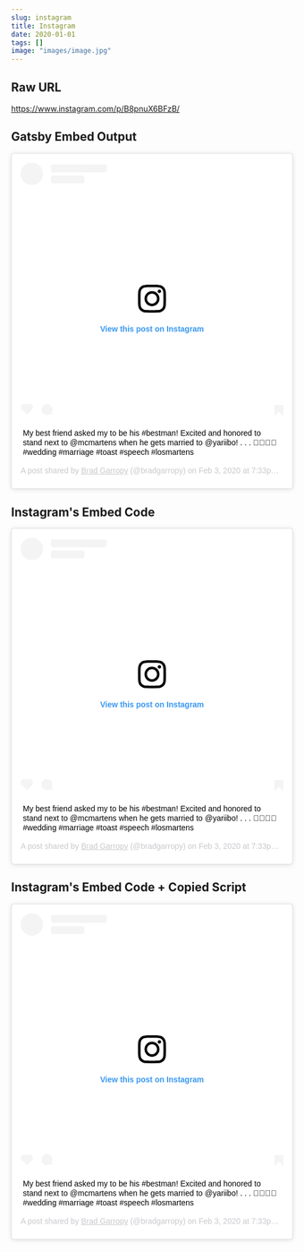 ```yaml
---
slug: instagram
title: Instagram
date: 2020-01-01
tags: []
image: "images/image.jpg"
---
```


## Raw URL

https://www.instagram.com/p/B8pnuX6BFzB/

## Gatsby Embed Output

<blockquote class="instagram-media" data-instgrm-captioned
    data-instgrm-permalink="https://www.instagram.com/p/B8IUkSklI_3/?utm_source=ig_embed&amp;utm_campaign=loading"
    data-instgrm-version="12"
    style=" background:#FFF; border:0; border-radius:3px; box-shadow:0 0 1px 0 rgba(0,0,0,0.5),0 1px 10px 0 rgba(0,0,0,0.15); margin: 1px; max-width:658px; min-width:326px; padding:0; width:99.375%; width:-webkit-calc(100% - 2px); width:calc(100% - 2px);">
    <div style="padding:16px;"> <a
            href="https://www.instagram.com/p/B8IUkSklI_3/?utm_source=ig_embed&amp;utm_campaign=loading"
            style=" background:#FFFFFF; line-height:0; padding:0 0; text-align:center; text-decoration:none; width:100%;"
            target="_blank">
            <div style=" display: flex; flex-direction: row; align-items: center;">
                <div
                    style="background-color: #F4F4F4; border-radius: 50%; flex-grow: 0; height: 40px; margin-right: 14px; width: 40px;">
                </div>
                <div style="display: flex; flex-direction: column; flex-grow: 1; justify-content: center;">
                    <div
                        style=" background-color: #F4F4F4; border-radius: 4px; flex-grow: 0; height: 14px; margin-bottom: 6px; width: 100px;">
                    </div>
                    <div
                        style=" background-color: #F4F4F4; border-radius: 4px; flex-grow: 0; height: 14px; width: 60px;">
                    </div>
                </div>
            </div>
            <div style="padding: 19% 0;"></div>
            <div style="display:block; height:50px; margin:0 auto 12px; width:50px;"><svg width="50px" height="50px"
                    viewBox="0 0 60 60" version="1.1" xmlns="https://www.w3.org/2000/svg"
                    xmlns:xlink="https://www.w3.org/1999/xlink">
                    <g stroke="none" stroke-width="1" fill="none" fill-rule="evenodd">
                        <g transform="translate(-511.000000, -20.000000)" fill="#000000">
                            <g>
                                <path
                                    d="M556.869,30.41 C554.814,30.41 553.148,32.076 553.148,34.131 C553.148,36.186 554.814,37.852 556.869,37.852 C558.924,37.852 560.59,36.186 560.59,34.131 C560.59,32.076 558.924,30.41 556.869,30.41 M541,60.657 C535.114,60.657 530.342,55.887 530.342,50 C530.342,44.114 535.114,39.342 541,39.342 C546.887,39.342 551.658,44.114 551.658,50 C551.658,55.887 546.887,60.657 541,60.657 M541,33.886 C532.1,33.886 524.886,41.1 524.886,50 C524.886,58.899 532.1,66.113 541,66.113 C549.9,66.113 557.115,58.899 557.115,50 C557.115,41.1 549.9,33.886 541,33.886 M565.378,62.101 C565.244,65.022 564.756,66.606 564.346,67.663 C563.803,69.06 563.154,70.057 562.106,71.106 C561.058,72.155 560.06,72.803 558.662,73.347 C557.607,73.757 556.021,74.244 553.102,74.378 C549.944,74.521 548.997,74.552 541,74.552 C533.003,74.552 532.056,74.521 528.898,74.378 C525.979,74.244 524.393,73.757 523.338,73.347 C521.94,72.803 520.942,72.155 519.894,71.106 C518.846,70.057 518.197,69.06 517.654,67.663 C517.244,66.606 516.755,65.022 516.623,62.101 C516.479,58.943 516.448,57.996 516.448,50 C516.448,42.003 516.479,41.056 516.623,37.899 C516.755,34.978 517.244,33.391 517.654,32.338 C518.197,30.938 518.846,29.942 519.894,28.894 C520.942,27.846 521.94,27.196 523.338,26.654 C524.393,26.244 525.979,25.756 528.898,25.623 C532.057,25.479 533.004,25.448 541,25.448 C548.997,25.448 549.943,25.479 553.102,25.623 C556.021,25.756 557.607,26.244 558.662,26.654 C560.06,27.196 561.058,27.846 562.106,28.894 C563.154,29.942 563.803,30.938 564.346,32.338 C564.756,33.391 565.244,34.978 565.378,37.899 C565.522,41.056 565.552,42.003 565.552,50 C565.552,57.996 565.522,58.943 565.378,62.101 M570.82,37.631 C570.674,34.438 570.167,32.258 569.425,30.349 C568.659,28.377 567.633,26.702 565.965,25.035 C564.297,23.368 562.623,22.342 560.652,21.575 C558.743,20.834 556.562,20.326 553.369,20.18 C550.169,20.033 549.148,20 541,20 C532.853,20 531.831,20.033 528.631,20.18 C525.438,20.326 523.257,20.834 521.349,21.575 C519.376,22.342 517.703,23.368 516.035,25.035 C514.368,26.702 513.342,28.377 512.574,30.349 C511.834,32.258 511.326,34.438 511.181,37.631 C511.035,40.831 511,41.851 511,50 C511,58.147 511.035,59.17 511.181,62.369 C511.326,65.562 511.834,67.743 512.574,69.651 C513.342,71.625 514.368,73.296 516.035,74.965 C517.703,76.634 519.376,77.658 521.349,78.425 C523.257,79.167 525.438,79.673 528.631,79.82 C531.831,79.965 532.853,80.001 541,80.001 C549.148,80.001 550.169,79.965 553.369,79.82 C556.562,79.673 558.743,79.167 560.652,78.425 C562.623,77.658 564.297,76.634 565.965,74.965 C567.633,73.296 568.659,71.625 569.425,69.651 C570.167,67.743 570.674,65.562 570.82,62.369 C570.966,59.17 571,58.147 571,50 C571,41.851 570.966,40.831 570.82,37.631">
                                </path>
                            </g>
                        </g>
                    </g>
                </svg></div>
            <div style="padding-top: 8px;">
                <div
                    style=" color:#3897f0; font-family:Arial,sans-serif; font-size:14px; font-style:normal; font-weight:550; line-height:18px;">
                    View this post on Instagram</div>
            </div>
            <div style="padding: 12.5% 0;"></div>
            <div style="display: flex; flex-direction: row; margin-bottom: 14px; align-items: center;">
                <div>
                    <div
                        style="background-color: #F4F4F4; border-radius: 50%; height: 12.5px; width: 12.5px; transform: translateX(0px) translateY(7px);">
                    </div>
                    <div
                        style="background-color: #F4F4F4; height: 12.5px; transform: rotate(-45deg) translateX(3px) translateY(1px); width: 12.5px; flex-grow: 0; margin-right: 14px; margin-left: 2px;">
                    </div>
                    <div
                        style="background-color: #F4F4F4; border-radius: 50%; height: 12.5px; width: 12.5px; transform: translateX(9px) translateY(-18px);">
                    </div>
                </div>
                <div style="margin-left: 8px;">
                    <div
                        style=" background-color: #F4F4F4; border-radius: 50%; flex-grow: 0; height: 20px; width: 20px;">
                    </div>
                    <div
                        style=" width: 0; height: 0; border-top: 2px solid transparent; border-left: 6px solid #f4f4f4; border-bottom: 2px solid transparent; transform: translateX(16px) translateY(-4px) rotate(30deg)">
                    </div>
                </div>
                <div style="margin-left: auto;">
                    <div
                        style=" width: 0px; border-top: 8px solid #F4F4F4; border-right: 8px solid transparent; transform: translateY(16px);">
                    </div>
                    <div
                        style=" background-color: #F4F4F4; flex-grow: 0; height: 12px; width: 16px; transform: translateY(-4px);">
                    </div>
                    <div
                        style=" width: 0; height: 0; border-top: 8px solid #F4F4F4; border-left: 8px solid transparent; transform: translateY(-4px) translateX(8px);">
                    </div>
                </div>
            </div>
        </a>
        <p style=" margin:8px 0 0 0; padding:0 4px;"> <a
                href="https://www.instagram.com/p/B8IUkSklI_3/?utm_source=ig_embed&amp;utm_campaign=loading"
                style=" color:#000; font-family:Arial,sans-serif; font-size:14px; font-style:normal; font-weight:normal; line-height:17px; text-decoration:none; word-wrap:break-word;"
                target="_blank">My best friend asked my to be his #bestman! Excited and honored to stand next to
                @mcmartens when he gets married to @yariibo! . . . 🤵🏼💍🥂 #wedding #marriage #toast #speech
                #losmartens</a></p>
        <p
            style=" color:#c9c8cd; font-family:Arial,sans-serif; font-size:14px; line-height:17px; margin-bottom:0; margin-top:8px; overflow:hidden; padding:8px 0 7px; text-align:center; text-overflow:ellipsis; white-space:nowrap;">
            A post shared by <a
                href="https://www.instagram.com/bradgarropy/?utm_source=ig_embed&amp;utm_campaign=loading"
                style=" color:#c9c8cd; font-family:Arial,sans-serif; font-size:14px; font-style:normal; font-weight:normal; line-height:17px;"
                target="_blank"> Brad Garropy</a> (@bradgarropy) on <time
                style=" font-family:Arial,sans-serif; font-size:14px; line-height:17px;"
                datetime="2020-02-04T03:33:32+00:00">Feb 3, 2020 at 7:33pm PST</time></p>
    </div>
</blockquote>

## Instagram's Embed Code

<blockquote class="instagram-media" data-instgrm-captioned data-instgrm-permalink="https://www.instagram.com/p/B8IUkSklI_3/?utm_source=ig_embed&amp;utm_campaign=loading" data-instgrm-version="12" style=" background:#FFF; border:0; border-radius:3px; box-shadow:0 0 1px 0 rgba(0,0,0,0.5),0 1px 10px 0 rgba(0,0,0,0.15); margin: 1px; max-width:540px; min-width:326px; padding:0; width:99.375%; width:-webkit-calc(100% - 2px); width:calc(100% - 2px);"><div style="padding:16px;"> <a href="https://www.instagram.com/p/B8IUkSklI_3/?utm_source=ig_embed&amp;utm_campaign=loading" style=" background:#FFFFFF; line-height:0; padding:0 0; text-align:center; text-decoration:none; width:100%;" target="_blank"> <div style=" display: flex; flex-direction: row; align-items: center;"> <div style="background-color: #F4F4F4; border-radius: 50%; flex-grow: 0; height: 40px; margin-right: 14px; width: 40px;"></div> <div style="display: flex; flex-direction: column; flex-grow: 1; justify-content: center;"> <div style=" background-color: #F4F4F4; border-radius: 4px; flex-grow: 0; height: 14px; margin-bottom: 6px; width: 100px;"></div> <div style=" background-color: #F4F4F4; border-radius: 4px; flex-grow: 0; height: 14px; width: 60px;"></div></div></div><div style="padding: 19% 0;"></div> <div style="display:block; height:50px; margin:0 auto 12px; width:50px;"><svg width="50px" height="50px" viewBox="0 0 60 60" version="1.1" xmlns="https://www.w3.org/2000/svg" xmlns:xlink="https://www.w3.org/1999/xlink"><g stroke="none" stroke-width="1" fill="none" fill-rule="evenodd"><g transform="translate(-511.000000, -20.000000)" fill="#000000"><g><path d="M556.869,30.41 C554.814,30.41 553.148,32.076 553.148,34.131 C553.148,36.186 554.814,37.852 556.869,37.852 C558.924,37.852 560.59,36.186 560.59,34.131 C560.59,32.076 558.924,30.41 556.869,30.41 M541,60.657 C535.114,60.657 530.342,55.887 530.342,50 C530.342,44.114 535.114,39.342 541,39.342 C546.887,39.342 551.658,44.114 551.658,50 C551.658,55.887 546.887,60.657 541,60.657 M541,33.886 C532.1,33.886 524.886,41.1 524.886,50 C524.886,58.899 532.1,66.113 541,66.113 C549.9,66.113 557.115,58.899 557.115,50 C557.115,41.1 549.9,33.886 541,33.886 M565.378,62.101 C565.244,65.022 564.756,66.606 564.346,67.663 C563.803,69.06 563.154,70.057 562.106,71.106 C561.058,72.155 560.06,72.803 558.662,73.347 C557.607,73.757 556.021,74.244 553.102,74.378 C549.944,74.521 548.997,74.552 541,74.552 C533.003,74.552 532.056,74.521 528.898,74.378 C525.979,74.244 524.393,73.757 523.338,73.347 C521.94,72.803 520.942,72.155 519.894,71.106 C518.846,70.057 518.197,69.06 517.654,67.663 C517.244,66.606 516.755,65.022 516.623,62.101 C516.479,58.943 516.448,57.996 516.448,50 C516.448,42.003 516.479,41.056 516.623,37.899 C516.755,34.978 517.244,33.391 517.654,32.338 C518.197,30.938 518.846,29.942 519.894,28.894 C520.942,27.846 521.94,27.196 523.338,26.654 C524.393,26.244 525.979,25.756 528.898,25.623 C532.057,25.479 533.004,25.448 541,25.448 C548.997,25.448 549.943,25.479 553.102,25.623 C556.021,25.756 557.607,26.244 558.662,26.654 C560.06,27.196 561.058,27.846 562.106,28.894 C563.154,29.942 563.803,30.938 564.346,32.338 C564.756,33.391 565.244,34.978 565.378,37.899 C565.522,41.056 565.552,42.003 565.552,50 C565.552,57.996 565.522,58.943 565.378,62.101 M570.82,37.631 C570.674,34.438 570.167,32.258 569.425,30.349 C568.659,28.377 567.633,26.702 565.965,25.035 C564.297,23.368 562.623,22.342 560.652,21.575 C558.743,20.834 556.562,20.326 553.369,20.18 C550.169,20.033 549.148,20 541,20 C532.853,20 531.831,20.033 528.631,20.18 C525.438,20.326 523.257,20.834 521.349,21.575 C519.376,22.342 517.703,23.368 516.035,25.035 C514.368,26.702 513.342,28.377 512.574,30.349 C511.834,32.258 511.326,34.438 511.181,37.631 C511.035,40.831 511,41.851 511,50 C511,58.147 511.035,59.17 511.181,62.369 C511.326,65.562 511.834,67.743 512.574,69.651 C513.342,71.625 514.368,73.296 516.035,74.965 C517.703,76.634 519.376,77.658 521.349,78.425 C523.257,79.167 525.438,79.673 528.631,79.82 C531.831,79.965 532.853,80.001 541,80.001 C549.148,80.001 550.169,79.965 553.369,79.82 C556.562,79.673 558.743,79.167 560.652,78.425 C562.623,77.658 564.297,76.634 565.965,74.965 C567.633,73.296 568.659,71.625 569.425,69.651 C570.167,67.743 570.674,65.562 570.82,62.369 C570.966,59.17 571,58.147 571,50 C571,41.851 570.966,40.831 570.82,37.631"></path></g></g></g></svg></div><div style="padding-top: 8px;"> <div style=" color:#3897f0; font-family:Arial,sans-serif; font-size:14px; font-style:normal; font-weight:550; line-height:18px;"> View this post on Instagram</div></div><div style="padding: 12.5% 0;"></div> <div style="display: flex; flex-direction: row; margin-bottom: 14px; align-items: center;"><div> <div style="background-color: #F4F4F4; border-radius: 50%; height: 12.5px; width: 12.5px; transform: translateX(0px) translateY(7px);"></div> <div style="background-color: #F4F4F4; height: 12.5px; transform: rotate(-45deg) translateX(3px) translateY(1px); width: 12.5px; flex-grow: 0; margin-right: 14px; margin-left: 2px;"></div> <div style="background-color: #F4F4F4; border-radius: 50%; height: 12.5px; width: 12.5px; transform: translateX(9px) translateY(-18px);"></div></div><div style="margin-left: 8px;"> <div style=" background-color: #F4F4F4; border-radius: 50%; flex-grow: 0; height: 20px; width: 20px;"></div> <div style=" width: 0; height: 0; border-top: 2px solid transparent; border-left: 6px solid #f4f4f4; border-bottom: 2px solid transparent; transform: translateX(16px) translateY(-4px) rotate(30deg)"></div></div><div style="margin-left: auto;"> <div style=" width: 0px; border-top: 8px solid #F4F4F4; border-right: 8px solid transparent; transform: translateY(16px);"></div> <div style=" background-color: #F4F4F4; flex-grow: 0; height: 12px; width: 16px; transform: translateY(-4px);"></div> <div style=" width: 0; height: 0; border-top: 8px solid #F4F4F4; border-left: 8px solid transparent; transform: translateY(-4px) translateX(8px);"></div></div></div></a> <p style=" margin:8px 0 0 0; padding:0 4px;"> <a href="https://www.instagram.com/p/B8IUkSklI_3/?utm_source=ig_embed&amp;utm_campaign=loading" style=" color:#000; font-family:Arial,sans-serif; font-size:14px; font-style:normal; font-weight:normal; line-height:17px; text-decoration:none; word-wrap:break-word;" target="_blank">My best friend asked my to be his #bestman! Excited and honored to stand next to @mcmartens when he gets married to @yariibo! . . . 🤵🏼💍🥂 #wedding #marriage #toast #speech #losmartens</a></p> <p style=" color:#c9c8cd; font-family:Arial,sans-serif; font-size:14px; line-height:17px; margin-bottom:0; margin-top:8px; overflow:hidden; padding:8px 0 7px; text-align:center; text-overflow:ellipsis; white-space:nowrap;">A post shared by <a href="https://www.instagram.com/bradgarropy/?utm_source=ig_embed&amp;utm_campaign=loading" style=" color:#c9c8cd; font-family:Arial,sans-serif; font-size:14px; font-style:normal; font-weight:normal; line-height:17px;" target="_blank"> Brad Garropy</a> (@bradgarropy) on <time style=" font-family:Arial,sans-serif; font-size:14px; line-height:17px;" datetime="2020-02-04T03:33:32+00:00">Feb 3, 2020 at 7:33pm PST</time></p></div></blockquote> <script async src="//www.instagram.com/embed.js"></script>

## Instagram's Embed Code + Copied Script

<blockquote class="instagram-media" data-instgrm-captioned data-instgrm-permalink="https://www.instagram.com/p/B8IUkSklI_3/?utm_source=ig_embed&amp;utm_campaign=loading" data-instgrm-version="12" style=" background:#FFF; border:0; border-radius:3px; box-shadow:0 0 1px 0 rgba(0,0,0,0.5),0 1px 10px 0 rgba(0,0,0,0.15); margin: 1px; max-width:540px; min-width:326px; padding:0; width:99.375%; width:-webkit-calc(100% - 2px); width:calc(100% - 2px);"><div style="padding:16px;"> <a href="https://www.instagram.com/p/B8IUkSklI_3/?utm_source=ig_embed&amp;utm_campaign=loading" style=" background:#FFFFFF; line-height:0; padding:0 0; text-align:center; text-decoration:none; width:100%;" target="_blank"> <div style=" display: flex; flex-direction: row; align-items: center;"> <div style="background-color: #F4F4F4; border-radius: 50%; flex-grow: 0; height: 40px; margin-right: 14px; width: 40px;"></div> <div style="display: flex; flex-direction: column; flex-grow: 1; justify-content: center;"> <div style=" background-color: #F4F4F4; border-radius: 4px; flex-grow: 0; height: 14px; margin-bottom: 6px; width: 100px;"></div> <div style=" background-color: #F4F4F4; border-radius: 4px; flex-grow: 0; height: 14px; width: 60px;"></div></div></div><div style="padding: 19% 0;"></div> <div style="display:block; height:50px; margin:0 auto 12px; width:50px;"><svg width="50px" height="50px" viewBox="0 0 60 60" version="1.1" xmlns="https://www.w3.org/2000/svg" xmlns:xlink="https://www.w3.org/1999/xlink"><g stroke="none" stroke-width="1" fill="none" fill-rule="evenodd"><g transform="translate(-511.000000, -20.000000)" fill="#000000"><g><path d="M556.869,30.41 C554.814,30.41 553.148,32.076 553.148,34.131 C553.148,36.186 554.814,37.852 556.869,37.852 C558.924,37.852 560.59,36.186 560.59,34.131 C560.59,32.076 558.924,30.41 556.869,30.41 M541,60.657 C535.114,60.657 530.342,55.887 530.342,50 C530.342,44.114 535.114,39.342 541,39.342 C546.887,39.342 551.658,44.114 551.658,50 C551.658,55.887 546.887,60.657 541,60.657 M541,33.886 C532.1,33.886 524.886,41.1 524.886,50 C524.886,58.899 532.1,66.113 541,66.113 C549.9,66.113 557.115,58.899 557.115,50 C557.115,41.1 549.9,33.886 541,33.886 M565.378,62.101 C565.244,65.022 564.756,66.606 564.346,67.663 C563.803,69.06 563.154,70.057 562.106,71.106 C561.058,72.155 560.06,72.803 558.662,73.347 C557.607,73.757 556.021,74.244 553.102,74.378 C549.944,74.521 548.997,74.552 541,74.552 C533.003,74.552 532.056,74.521 528.898,74.378 C525.979,74.244 524.393,73.757 523.338,73.347 C521.94,72.803 520.942,72.155 519.894,71.106 C518.846,70.057 518.197,69.06 517.654,67.663 C517.244,66.606 516.755,65.022 516.623,62.101 C516.479,58.943 516.448,57.996 516.448,50 C516.448,42.003 516.479,41.056 516.623,37.899 C516.755,34.978 517.244,33.391 517.654,32.338 C518.197,30.938 518.846,29.942 519.894,28.894 C520.942,27.846 521.94,27.196 523.338,26.654 C524.393,26.244 525.979,25.756 528.898,25.623 C532.057,25.479 533.004,25.448 541,25.448 C548.997,25.448 549.943,25.479 553.102,25.623 C556.021,25.756 557.607,26.244 558.662,26.654 C560.06,27.196 561.058,27.846 562.106,28.894 C563.154,29.942 563.803,30.938 564.346,32.338 C564.756,33.391 565.244,34.978 565.378,37.899 C565.522,41.056 565.552,42.003 565.552,50 C565.552,57.996 565.522,58.943 565.378,62.101 M570.82,37.631 C570.674,34.438 570.167,32.258 569.425,30.349 C568.659,28.377 567.633,26.702 565.965,25.035 C564.297,23.368 562.623,22.342 560.652,21.575 C558.743,20.834 556.562,20.326 553.369,20.18 C550.169,20.033 549.148,20 541,20 C532.853,20 531.831,20.033 528.631,20.18 C525.438,20.326 523.257,20.834 521.349,21.575 C519.376,22.342 517.703,23.368 516.035,25.035 C514.368,26.702 513.342,28.377 512.574,30.349 C511.834,32.258 511.326,34.438 511.181,37.631 C511.035,40.831 511,41.851 511,50 C511,58.147 511.035,59.17 511.181,62.369 C511.326,65.562 511.834,67.743 512.574,69.651 C513.342,71.625 514.368,73.296 516.035,74.965 C517.703,76.634 519.376,77.658 521.349,78.425 C523.257,79.167 525.438,79.673 528.631,79.82 C531.831,79.965 532.853,80.001 541,80.001 C549.148,80.001 550.169,79.965 553.369,79.82 C556.562,79.673 558.743,79.167 560.652,78.425 C562.623,77.658 564.297,76.634 565.965,74.965 C567.633,73.296 568.659,71.625 569.425,69.651 C570.167,67.743 570.674,65.562 570.82,62.369 C570.966,59.17 571,58.147 571,50 C571,41.851 570.966,40.831 570.82,37.631"></path></g></g></g></svg></div><div style="padding-top: 8px;"> <div style=" color:#3897f0; font-family:Arial,sans-serif; font-size:14px; font-style:normal; font-weight:550; line-height:18px;"> View this post on Instagram</div></div><div style="padding: 12.5% 0;"></div> <div style="display: flex; flex-direction: row; margin-bottom: 14px; align-items: center;"><div> <div style="background-color: #F4F4F4; border-radius: 50%; height: 12.5px; width: 12.5px; transform: translateX(0px) translateY(7px);"></div> <div style="background-color: #F4F4F4; height: 12.5px; transform: rotate(-45deg) translateX(3px) translateY(1px); width: 12.5px; flex-grow: 0; margin-right: 14px; margin-left: 2px;"></div> <div style="background-color: #F4F4F4; border-radius: 50%; height: 12.5px; width: 12.5px; transform: translateX(9px) translateY(-18px);"></div></div><div style="margin-left: 8px;"> <div style=" background-color: #F4F4F4; border-radius: 50%; flex-grow: 0; height: 20px; width: 20px;"></div> <div style=" width: 0; height: 0; border-top: 2px solid transparent; border-left: 6px solid #f4f4f4; border-bottom: 2px solid transparent; transform: translateX(16px) translateY(-4px) rotate(30deg)"></div></div><div style="margin-left: auto;"> <div style=" width: 0px; border-top: 8px solid #F4F4F4; border-right: 8px solid transparent; transform: translateY(16px);"></div> <div style=" background-color: #F4F4F4; flex-grow: 0; height: 12px; width: 16px; transform: translateY(-4px);"></div> <div style=" width: 0; height: 0; border-top: 8px solid #F4F4F4; border-left: 8px solid transparent; transform: translateY(-4px) translateX(8px);"></div></div></div></a> <p style=" margin:8px 0 0 0; padding:0 4px;"> <a href="https://www.instagram.com/p/B8IUkSklI_3/?utm_source=ig_embed&amp;utm_campaign=loading" style=" color:#000; font-family:Arial,sans-serif; font-size:14px; font-style:normal; font-weight:normal; line-height:17px; text-decoration:none; word-wrap:break-word;" target="_blank">My best friend asked my to be his #bestman! Excited and honored to stand next to @mcmartens when he gets married to @yariibo! . . . 🤵🏼💍🥂 #wedding #marriage #toast #speech #losmartens</a></p> <p style=" color:#c9c8cd; font-family:Arial,sans-serif; font-size:14px; line-height:17px; margin-bottom:0; margin-top:8px; overflow:hidden; padding:8px 0 7px; text-align:center; text-overflow:ellipsis; white-space:nowrap;">A post shared by <a href="https://www.instagram.com/bradgarropy/?utm_source=ig_embed&amp;utm_campaign=loading" style=" color:#c9c8cd; font-family:Arial,sans-serif; font-size:14px; font-style:normal; font-weight:normal; line-height:17px;" target="_blank"> Brad Garropy</a> (@bradgarropy) on <time style=" font-family:Arial,sans-serif; font-size:14px; line-height:17px;" datetime="2020-02-04T03:33:32+00:00">Feb 3, 2020 at 7:33pm PST</time></p></div></blockquote> <script>(function(){
var global=this;
var __BUNDLE_START_TIME__=this.nativePerformanceNow?nativePerformanceNow():Date.now(),__DEV__=false,process=this.process||{};process.env=process.env||{};process.env.NODE_ENV=process.env.NODE_ENV||"production";!(function(t){"use strict";function e(){return s=Object.create(null)}function r(t){const e=t,r=s[e];return r&&r.isInitialized?r.publicModule.exports:i(e,r)}function n(t){const e=t;if(s[e]&&s[e].importedDefault!==f)return s[e].importedDefault;const n=r(e),o=n&&n.__esModule?n.default:n;return s[e].importedDefault=o}function o(t){const e=t;if(s[e]&&s[e].importedAll!==f)return s[e].importedAll;const n=r(e);let o;if(n&&n.__esModule)o=n;else{if(o={},n)for(const t in n)a.call(n,t)&&(o[t]=n[t]);o.default=n}return s[e].importedAll=o}function i(e,r){if(!p&&t.ErrorUtils){p=!0;let n;try{n=c(e,r)}catch(e){t.ErrorUtils.reportFatalError(e)}return p=!1,n}return c(e,r)}function l(t){return{segmentId:t>>>h,localId:t&m}}function c(e,i){if(!i&&I.length>0){const t=l(e),r=t.segmentId,n=t.localId,o=I[r];null!=o&&(o(n),i=s[e])}const c=t.nativeRequire;if(!i&&c){const t=l(e),r=t.segmentId;c(t.localId,r),i=s[e]}if(!i)throw u(e);if(i.hasError)throw d(e,i.error);i.isInitialized=!0;const f=i,a=f.factory,p=f.dependencyMap;try{const l=i.publicModule;if(l.id=e,g.length>0)for(let t=0;t<g.length;++t)g[t].cb(e,l);return a(t,r,n,o,l,l.exports,p),i.factory=void 0,i.dependencyMap=void 0,l.exports}catch(t){throw i.hasError=!0,i.error=t,i.isInitialized=!1,i.publicModule.exports=void 0,t}}function u(t){let e='Requiring unknown module "'+t+'".';return Error(e)}function d(t,e){const r=t;return Error('Requiring module "'+r+'", which threw an exception: '+e)}t.__r=r,t.__d=function(t,e,r){null==s[e]&&(s[e]={dependencyMap:r,factory:t,hasError:!1,importedAll:f,importedDefault:f,isInitialized:!1,publicModule:{exports:{}}})},t.__c=e,t.__registerSegment=function(t,e){I[t]=e};var s=e();const f={},a={}.hasOwnProperty;r.importDefault=n,r.importAll=o;let p=!1;const h=16,m=65535;r.unpackModuleId=l,r.packModuleId=function(t){return(t.segmentId<<h)+t.localId};const g=[];r.registerHook=function(t){const e={cb:t};return g.push(e),{release:()=>{for(let t=0;t<g.length;++t)if(g[t]===e){g.splice(t,1);break}}}};const I=[]})('undefined'!=typeof global?global:'undefined'!=typeof window?window:this);
__s={"js":{},"css":{}}
var __d=this.__d;
__d(function(g,r,i,a,m,e,d){"use strict";function t(t){return!isNaN(Number(t))}function n(t,n){t.className+=' '+n}function o(t,n){t.className=t.className.replace(n,'')}function s(t){const n=document.getElementsByTagName('iframe');let o;for(let s=n.length-1;s>=0;s--){const c=n[s];if(c.contentWindow===t.source){o=c;break}}return o}function c(t){const n=t.clientWidth,o=window.devicePixelRatio;return n&&o?parseInt(n*o,10):0}function l(t){const n=t.match(_);return n?n[1].replace(/^https?:\/\/(www.)?/,'https://www.')+'/':null}function u(t){if(t.hasAttribute(S))return t.getAttribute(S);const n=t.getElementsByTagName('a');for(let t=n.length-1;t>=0;t--){const o=l(n[t].href);if(o)return o}return null}function p(t){'performance'in window&&null!=window.performance&&'object'==typeof window.performance&&'function'==typeof window.performance.now&&t(window.performance.now())}function f(t){if('performance'in window&&null!=window.performance&&'object'==typeof window.performance&&'function'==typeof window.performance.getEntries){const n=window.performance.getEntries().filter(t=>t.name.match(G));n&&n.length&&'fetchStart'in n[0]&&'responseEnd'in n[0]&&t(n[0].fetchStart,n[0].responseEnd)}}function w(s,l){const u=W++,w=E+u,h={};s.id||(s.id=$+u);let y=l.replace(I,'$1/');if(y+='embed/',s.hasAttribute(A)&&(y+='captioned/'),y+='?cr=1',s.hasAttribute(M)){const n=parseInt(s.getAttribute(M),10);t(n)&&(y+='&v='+n)}const N=c(s);N&&(y+='&wp='+N.toString()),y+='&rd='+encodeURIComponent(window.location.origin);const C=window.location.pathname;if(C){const t=C+(window.location.search||'');y+='&rp='+encodeURIComponent(t.substring(0,200))}y=y.replace(j,k),h.ci=u,p(function(t){h.os=t}),f(function(t,n){h.ls=t,h.le=n});const U=encodeURIComponent(JSON.stringify(h)),B=document.createElement('iframe');B.className=s.className,B.id=w,B.src=y+'#'+U,B.setAttribute('allowTransparency','true'),B.setAttribute('allowfullscreen','true');const S=s.style.position;S&&B.setAttribute(v,S),B.setAttribute('frameBorder','0'),B.setAttribute('height','0'),B.setAttribute(L,s.id),B.setAttribute('scrolling','no'),B.setAttribute('style',s.style.cssText+';'+O),B.style.position='absolute',s.parentNode.insertBefore(B,s),n(s,T),o(s,R),P[w]=!0,p(function(t){K[w]={frameLoading:t}}),setTimeout(function(){b(w)},x)}function b(t){Object.prototype.hasOwnProperty.call(P,t)&&(delete P[t],y())}function h(t){if(!B.test(t.origin))return;const o=s(t);if(!o)return;const c=o.id;let l;try{l=JSON.parse(t.data)}catch(t){}if('object'!=typeof l||'string'!=typeof l.type||'object'!=typeof l.details)return;const{details:u,type:f}=l;let w=null;switch(f){case i(d[0]).MOUNTED:{const t=document.getElementById(o.getAttribute(L));if(t||i(d[1])(0),w=t.clientHeight,o.style.position=o.hasAttribute(v)?o.getAttribute(v):'','object'==typeof u.styles&&u.styles.length)try{for(let t=0;t<u.styles.length;t++){const n=u.styles[t][0],s=u.styles[t][1];o.style[n]=s}}catch(t){}n(o,U),t.parentNode&&t.parentNode.removeChild(t),b(c),p(function(t){K[c]&&(K[c].contentLoaded=t,window.__igEmbedLoaded&&window.__igEmbedLoaded({frameId:c,stats:K[c]}))});break}case i(d[0]).LOADING:p(function(t){K[c]&&(K[c].contentLoading=t)});break;case i(d[0]).MEASURE:{const t=u.height;D[c]!==t&&(w=t);break}case i(d[0]).UNMOUNTING:delete D[c]}null!==w&&(o.height=D[c]=w)}function y(){const t=document.getElementsByClassName(R);for(let n=0;n<t.length;n++){if(Object.keys(P).length>=C)break;const o=t[n];if('BLOCKQUOTE'===o.tagName){const t=u(o);t&&w(o,t)}}}function N(){if(!J){if(H)return;H=!0}i(d[2])(()=>{y(),J||(i(d[3]).add(window,'message',h.bind(this)),J=!0)})}const A='data-instgrm-captioned',E='instagram-embed-',x=1e4,O="\n  background-color: white;\n  border-radius: 3px;\n  border: 1px solid #dbdbdb;\n  box-shadow: none;\n  display: block;\n  margin: 0;\n  min-width: 326px;\n  padding: 0;\n",j=/^https?:\/\//,k='https://',I=/^(.*?)\/?(\?.*|#|$)/,C=3,R='instagram-media',T="instagram-media-registered",U="instagram-media-rendered",B=new RegExp("^https?://([\\w-]+\\.)*("+['instagram\\.com','instagr\\.am'].join('|')+")$"),L='data-instgrm-payload-id',$='instagram-media-payload-',S='data-instgrm-permalink',_=new RegExp('^('+B.source.replace(/^\^/,'').replace(/\$$/,'')+"/p/[^/]+)"),v='data-instgrm-preserve-position',G=new RegExp('^('+B.source.replace(/^\^/,'').replace(/\$$/,'')+'/embed\\.js)'),M='data-instgrm-version',D={};let J=!1;const P={};let W=0,H=!1;const K={};r(d[4]).getGlobalContext().process||(N(),r(d[4]).getGlobalContext().process=N)},0,[1,2,3,4,5]);
__d(function(g,r,i,a,m,e,d){m.exports={MOUNTED:"MOUNTED",LOADING:"LOADING",UNMOUNTING:"UNMOUNTING",MEASURE:"MEASURE"}},1,[]);
__d(function(g,r,i,a,m,e,d){'use strict';let n=r(d[0]);m.exports=function(o,t){if(!o){let o;if(void 0===t)o=new Error("Minified exception occurred; use the non-minified dev environment for the full error message and additional helpful warnings.");else{const l=[t];for(let n=2,o=arguments.length;n<o;n++)l.push(arguments[n]);(o=new Error(n.apply(null,l))).name='Invariant Violation',o.messageWithParams=l}throw o.framesToPop=1,o}}},2,[6]);
__d(function(g,r,i,a,m,e,d){var n=function(...t){return(t=t.map(n=>String(n)))[0].split('%s').length!==t.length?n('ex args number mismatch: %s',JSON.stringify(t)):n._prefix+JSON.stringify(t)+n._suffix};n._prefix='<![EX[',n._suffix=']]>',m.exports=n},6,[]);
__d(function(g,r,i,a,m,e,d){"use strict";function t(){if(!o)return;let t;for(;t=o.shift();)t();o=null}Object.defineProperty(e,'__esModule',{value:!0});let o=null;if(r(d[0]).canUseDOM){var n,u;const c=null===(n=document)||void 0===n?void 0:null===(u=n.documentElement)||void 0===u?void 0:u.doScroll;if(!('readyState'in document?'complete'===document.readyState||'loading'!==document.readyState&&!c:!!document.body)&&(o=[],i(d[1]).add(document,'DOMContentLoaded',t),i(d[1]).add(window,'load',t),c&&window===window.top)){const o=function(){try{c('left')}catch(t){return void setTimeout(o,0)}t()};o()}}e.default=function(t){o?o.push(t):t()}},3,[7,4]);
__d(function(g,r,i,a,m,e,d){'use strict';const n=!('undefined'==typeof window||!window.document||!window.document.createElement||window._ssr),t={canUseDOM:n,canUseWorkers:'undefined'!=typeof Worker,canUseEventListeners:n&&!(!window.addEventListener&&!window.attachEvent),canUseViewport:n&&!!window.screen,isInWorker:!n};m.exports=t},7,[]);
__d(function(g,r,i,a,m,e,d){"use strict";Object.defineProperty(e,'__esModule',{value:!0});let t=!1;const n=i(d[0])(()=>{try{const n=Object.defineProperty({},'passive',{get:function(){t=!0}});r(d[1]).canUseDOM&&(window.addEventListener('test',null,n),window.removeEventListener('test',null,n))}catch(t){}return t}),s={capture:!1};class l{constructor(t){this.$EventListenerHelper1=null,this.$EventListenerHelper1=t}static add(t,o,c,u=s){let v=u;return n()||(v='boolean'!=typeof u&&!!u.capture),t.addEventListener(o,c,v),new l(()=>{t.removeEventListener(o,c,v)})}remove(){this.$EventListenerHelper1&&(this.$EventListenerHelper1(),this.$EventListenerHelper1=null)}}e.default=l},4,[8,7]);
__d(function(g,r,i,a,m,e,d){function n(c,o){if('function'!=typeof c||null!=o&&'function'!=typeof o)throw new TypeError(t);var f=function(){var n=arguments,t=o?o.apply(this,n):n[0],u=f.cache;if(u.has(t))return u.get(t);var h=c.apply(this,n);return f.cache=u.set(t,h)||u,h};return f.cache=new(n.Cache||r(d[0])),f}var t='Expected a function';n.Cache=r(d[0]),m.exports=n},8,[9]);
__d(function(g,r,i,a,m,e,d){function t(t){var o=-1,p=null==t?0:t.length;for(this.clear();++o<p;){var l=t[o];this.set(l[0],l[1])}}t.prototype.clear=r(d[0]),t.prototype.delete=r(d[1]),t.prototype.get=r(d[2]),t.prototype.has=r(d[3]),t.prototype.set=r(d[4]),m.exports=t},9,[10,11,12,13,14]);
__d(function(g,r,i,a,m,e,d){m.exports=function(){this.size=0,this.__data__={hash:new(r(d[0])),map:new(r(d[1])||r(d[2])),string:new(r(d[0]))}}},10,[15,16,17]);
__d(function(g,r,i,a,m,e,d){function t(t){var o=-1,p=null==t?0:t.length;for(this.clear();++o<p;){var l=t[o];this.set(l[0],l[1])}}t.prototype.clear=r(d[0]),t.prototype.delete=r(d[1]),t.prototype.get=r(d[2]),t.prototype.has=r(d[3]),t.prototype.set=r(d[4]),m.exports=t},15,[18,19,20,21,22]);
__d(function(g,r,i,a,m,e,d){m.exports=function(){this.__data__=r(d[0])?r(d[0])(null):{},this.size=0}},18,[23]);
__d(function(g,r,i,a,m,e,d){var t=r(d[0])(Object,'create');m.exports=t},23,[24]);
__d(function(g,r,i,a,m,e,d){m.exports=function(n,o){var t=r(d[0])(n,o);return r(d[1])(t)?t:void 0}},24,[25,26]);
__d(function(g,r,i,a,m,e,d){m.exports=function(n,o){return null==n?void 0:n[o]}},25,[]);
__d(function(g,r,i,a,m,e,d){var t=/^\[object .+?Constructor\]$/,o=Function.prototype,n=Object.prototype,c=o.toString,p=n.hasOwnProperty,u=RegExp('^'+c.call(p).replace(/[\\^$.*+?()[\]{}|]/g,'\\$&').replace(/hasOwnProperty|(function).*?(?=\\\()| for .+?(?=\\\])/g,'$1.*?')+'$');m.exports=function(o){return!(!r(d[0])(o)||r(d[1])(o))&&(r(d[2])(o)?u:t).test(r(d[3])(o))}},26,[27,28,29,30]);
__d(function(g,r,i,a,m,e,d){m.exports=function(n){var t=typeof n;return null!=n&&('object'==t||'function'==t)}},27,[]);
__d(function(g,r,i,a,m,e,d){var n=(function(){var n=/[^.]+$/.exec(r(d[0])&&r(d[0]).keys&&r(d[0]).keys.IE_PROTO||'');return n?'Symbol(src)_1.'+n:''})();m.exports=function(t){return!!n&&n in t}},28,[31]);
__d(function(g,r,i,a,m,e,d){m.exports=r(d[0])['__core-js_shared__']},31,[32]);
__d(function(g,r,i,a,m,e,d){var t='object'==typeof self&&self&&self.Object===Object&&self,f=r(d[0])||t||Function('return this')();m.exports=f},32,[33]);
__d(function(g,r,i,a,m,e,d){var t='object'==typeof g&&g&&g.Object===Object&&g;m.exports=t},33,[]);
__d(function(g,r,i,a,m,e,d){var n='[object AsyncFunction]',t='[object Function]',o='[object GeneratorFunction]',c='[object Proxy]';m.exports=function(u){if(!r(d[0])(u))return!1;var b=r(d[1])(u);return b==t||b==o||b==n||b==c}},29,[27,34]);
__d(function(g,r,i,a,m,e,d){var n='[object Null]',t='[object Undefined]',o=r(d[0])?r(d[0]).toStringTag:void 0;m.exports=function(c){return null==c?void 0===c?t:n:o&&o in Object(c)?r(d[1])(c):r(d[2])(c)}},34,[35,36,37]);
__d(function(g,r,i,a,m,e,d){m.exports=r(d[0]).Symbol},35,[32]);
__d(function(g,r,i,a,m,e,d){var t=Object.prototype,o=t.hasOwnProperty,n=t.toString,c=r(d[0])?r(d[0]).toStringTag:void 0;m.exports=function(t){var l=o.call(t,c),v=t[c];try{t[c]=void 0}catch(t){}var p=n.call(t);return l?t[c]=v:delete t[c],p}},36,[35]);
__d(function(g,r,i,a,m,e,d){var t=Object.prototype.toString;m.exports=function(n){return t.call(n)}},37,[]);
__d(function(g,r,i,a,m,e,d){var t=Function.prototype.toString;m.exports=function(n){if(null!=n){try{return t.call(n)}catch(t){}try{return n+''}catch(t){}}return''}},30,[]);
__d(function(g,r,i,a,m,e,d){m.exports=function(t){var s=this.has(t)&&delete this.__data__[t];return this.size-=s?1:0,s}},19,[]);
__d(function(g,r,i,a,m,e,d){var _='__lodash_hash_undefined__',t=Object.prototype.hasOwnProperty;m.exports=function(n){var o=this.__data__;if(r(d[0])){var h=o[n];return h===_?void 0:h}return t.call(o,n)?o[n]:void 0}},20,[23]);
__d(function(g,r,i,a,m,e,d){var t=Object.prototype.hasOwnProperty;m.exports=function(o){var n=this.__data__;return r(d[0])?void 0!==n[o]:t.call(n,o)}},21,[23]);
__d(function(g,r,i,a,m,e,d){var _='__lodash_hash_undefined__';m.exports=function(s,t){var h=this.__data__;return this.size+=this.has(s)?0:1,h[s]=r(d[0])&&void 0===t?_:t,this}},22,[23]);
__d(function(g,r,i,a,m,e,d){var n=r(d[0])(r(d[1]),'Map');m.exports=n},16,[24,32]);
__d(function(g,r,i,a,m,e,d){function t(t){var o=-1,p=null==t?0:t.length;for(this.clear();++o<p;){var l=t[o];this.set(l[0],l[1])}}t.prototype.clear=r(d[0]),t.prototype.delete=r(d[1]),t.prototype.get=r(d[2]),t.prototype.has=r(d[3]),t.prototype.set=r(d[4]),m.exports=t},17,[38,39,40,41,42]);
__d(function(g,r,i,a,m,e,d){m.exports=function(){this.__data__=[],this.size=0}},38,[]);
__d(function(g,r,i,a,m,e,d){var t=Array.prototype.splice;m.exports=function(n){var o=this.__data__,p=r(d[0])(o,n);return!(p<0||(p==o.length-1?o.pop():t.call(o,p,1),--this.size,0))}},39,[43]);
__d(function(g,r,i,a,m,e,d){m.exports=function(n,t){for(var f=n.length;f--;)if(r(d[0])(n[f][0],t))return f;return-1}},43,[44]);
__d(function(g,r,i,a,m,e,d){m.exports=function(n,t){return n===t||n!=n&&t!=t}},44,[]);
__d(function(g,r,i,a,m,e,d){m.exports=function(t){var _=this.__data__,n=r(d[0])(_,t);return n<0?void 0:_[n][1]}},40,[43]);
__d(function(g,r,i,a,m,e,d){m.exports=function(t){return r(d[0])(this.__data__,t)>-1}},41,[43]);
__d(function(g,r,i,a,m,e,d){m.exports=function(t,s){var _=this.__data__,n=r(d[0])(_,t);return n<0?(++this.size,_.push([t,s])):_[n][1]=s,this}},42,[43]);
__d(function(g,r,i,a,m,e,d){m.exports=function(t){var n=r(d[0])(this,t).delete(t);return this.size-=n?1:0,n}},11,[45]);
__d(function(g,r,i,a,m,e,d){m.exports=function(t,n){var _=t.__data__;return r(d[0])(n)?_['string'==typeof n?'string':'hash']:_.map}},45,[46]);
__d(function(g,r,i,a,m,e,d){m.exports=function(n){var o=typeof n;return'string'==o||'number'==o||'symbol'==o||'boolean'==o?'__proto__'!==n:null===n}},46,[]);
__d(function(g,r,i,a,m,e,d){m.exports=function(t){return r(d[0])(this,t).get(t)}},12,[45]);
__d(function(g,r,i,a,m,e,d){m.exports=function(n){return r(d[0])(this,n).has(n)}},13,[45]);
__d(function(g,r,i,a,m,e,d){m.exports=function(s,t){var n=r(d[0])(this,s),h=n.size;return n.set(s,t),this.size+=n.size==h?0:1,this}},14,[45]);
__d(function(g,r,i,a,m,e,d){"use strict";Object.defineProperty(e,'__esModule',{value:!0}),window.instgrm||(window.instgrm={Embeds:{}}),e.getGlobalContext=function(){return window.instgrm.Embeds}},5,[]);
global.__r(0);
}).call({});</script>
